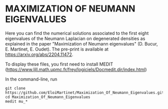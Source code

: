 # MAXIMIZATION OF NEUMANN EIGENVALUES

Here you can find the numerical solutions associated to the first eight eigenvalues of the Neumann Laplacian on degenerated densities as explained in the paper "Maximization of Neumann eigenvalues" (D. Bucur, E. Martinet, E. Oudet).
The pre-print is available at https://arxiv.org/abs/2204.11472.

To display these files, you first need to install MEDIT (https://www.ljll.math.upmc.fr/frey/logiciels/Docmedit.dir/index.html)

In the command-line, run

```
git clone https://github.com/EloiMartinet/Maximization_Of_Neumann_Eigenvalues.git
cd Maximization_Of_Neumann_Eigenvalues
medit mu_*
```
